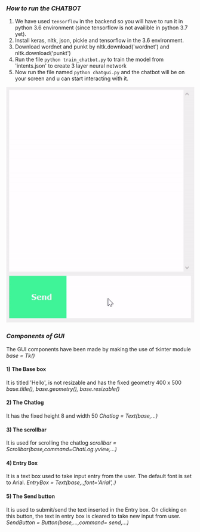 ### *How to run the CHATBOT*

1) We have used `tensorflow` in the backend so you will have to run it in python 3.6 environment (since tensorflow is not availible in python 3.7 yet).
2) Install keras, nltk, json, pickle and tensorflow in the 3.6 environment.
3) Download wordnet and punkt by nltk.download('wordnet') and nltk.download('punkt')
4) Run the file `python train_chatbot.py` to train the model from 'intents.json' to create 3 layer neural network
5) Now run the file named `python chatgui.py` and the chatbot will be on your screen and u can start interacting with it.


<img src="https://github.com/DJGARG7/pscproject/blob/master/test.gif">

### *Components of GUI*
The GUI components have been made by making the use of tkinter module
*base = Tk()*
#### 1) The Base box
It is titled 'Hello', is not resizable and has the fixed geometry 400 x 500
*base.title(), base.geometry(), base.resizable()*
#### 2) The Chatlog 
It has the fixed height 8 and width 50
*Chatlog = Text(base,...)*
#### 3) The scrollbar
It is used for scrolling the chatlog
*scrollbar = Scrollbar(base,command=ChatLog.yview,...)*
#### 4) Entry Box
It is a text box used to take input entry from the user. The default font is set to Arial.
*EntryBox = Text(base,.,font='Arial',.)*
#### 5) The Send button
It is used to submit/send the text inserted in the Entry box. On clicking on this button, the text in entry box is cleared to take new input from user.
*SendButton = Button(base,...,command= send,...)*
